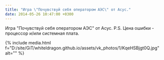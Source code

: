 ```yaml
---
title: "Игра \"Почувствуй себя оператором АЭС\" от Асус."
date: 2014-05-26 10:47:00 +0300
---
```


Игра "Почувствуй себя оператором АЭС" от Асус.
P.S. Цена ошибки - процессор и/или системная плата.

{% include media.html f="D:/site/GiT/whiteldragon.github.io/assets/vk_photos/1/KqeHSBjgt0Q.jpg" alt="" %}
